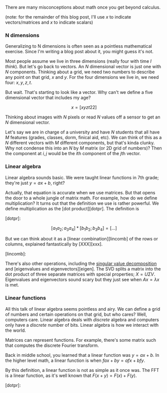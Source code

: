

There are many misconceptions about math once you get beyond calculus.

(note: for the remainder of this blog post, I'll use $x$ to indicate
vectors/matrices and $x$ to indicate scalars)

### N dimensions
Generalizing to N dimensions is often seen as a pointless mathematical
exercise. Since I'm writing a blog post about it, you might guess it's not.

Most people assume we live in three dimensions (really four with time *I
think*). But let's go back to vectors. An $N$ dimensional vector is just one with
$N$ components. Thinking about a grid, we need two numbers to describe any
point on that grid, $x$ and $y$. For the four dimensions we live in, we need
four: $x, y, z, t$.

But wait. That's starting to look like a vector. Why can't we define a five
dimensional vector that includes my age?

$$x = [x y z t 22]$$

Thinking about images with $N$ pixels or read $N$ values off a sensor to get an
$N$ dimensional vector.

Let's say we are in charge of a university and have $N$ students that all have
$M$ features (grades, classes, dorm, finical aid, etc). We can think of this as
a $N$ different vectors with $M$ different components, but that's kinda clunky.
Why not condense this into an $N$ by $M$ matrix (or 2D grid of numbers)? Then
the component at $i,j$ would be the $i$th component of the $j$th vector.

### Linear algebra
Linear algebra sounds basic. We were taught linear functions in 7th grade;
they're just $y=ax + b$, right?

Actually, that equation is accurate when we use matrices. But that opens the
door to a whole jungle of matrix math. For example, how do we define
multiplication? It turns out that the definition we use is rather powerful. We
define multiplication as the [dot product][dotpr]. The definition is

[dotpr]:

$$[a_1 a_2; a_3 a_4] * [b_1 b_2; b_3 b_4] = [...]$$

But we can think about it as a [linear combination][lincomb] of the rows or
columns, explained fantastically by [XXX][xxx].

[lincomb]:

There's also other operations, including the [singular value
decomposition][svd] and [eigenvalues and eigenvectors][eigen]. The SVD splits a
matrix into the dot product of three separate matrices with special properties;
$X = U\Sigma V$. Eigenvalues and eigenvectors sound scary but they just see
when $Ax = \lambda x$ is met.

[svd]:
[eigen]:

### Linear functions
All this talk of linear algebra seems pointless and airy. We can define a grid
of numbers and certain operations on that grid, but who cares? Well, computers
care. Linear algebra deals with *discrete* algebra and computers only have a
*discrete* number of bits. Linear algebra is how we interact with the world.

Matrices can represent functions. For example, there's some matrix such that
computes the discrete Fourier transform.

Back in middle school, you learned that a linear function was $y=ax + b$. In
the higher level math, a linear function is when $f{ax + by} = a f{x} +
b f{y}$.

By this definition, a linear function is not as simple as it once was. The FFT
is a linear function, as it's well known that $F(x+y) = F(x) + F(y)$.





[dotpr]:
